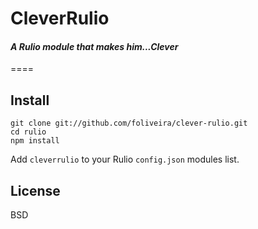 # CleverRulio
#### *A Rulio module that makes him...Clever*

====
## Install

    git clone git://github.com/foliveira/clever-rulio.git
    cd rulio
    npm install

Add `cleverrulio` to your Rulio `config.json` modules list.
    
## License

BSD